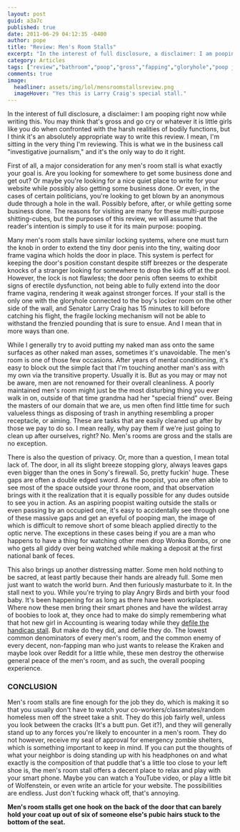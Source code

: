 ```yaml
---
layout: post
guid: a3a7c
published: true
date: 2011-06-29 04:12:35 -0400
author: pope
title: "Review: Men's Room Stalls"
excerpt: "In the interest of full disclosure, a disclaimer: I am pooping right now while writing this. You may think that\'s gross and go cry or whatever it is little girls like you do when confronted with the harsh realities of bodily functions, but I think it\'s an absolutely appropriate way to write this review. I mean, I\'m sitting in the very thing I\'m reviewing. "
category: Articles
tags: ["review","bathroom","poop","gross","fapping","gloryhole","poop jokes","dudes are gross"]
comments: true 
image:
  headliner: assets/img/lol/mensroomstallsreview.png
  imageHover: "Yes this is Larry Craig's special stall."
---
```


In the interest of full disclosure, a disclaimer: I am pooping right now while writing this. You may think that's gross and go cry or whatever it is little girls like you do when confronted with the harsh realities of bodily functions, but I think it's an absolutely appropriate way to write this review. I mean, I'm sitting in the very thing I'm reviewing. This is what we in the business call "investigative journalism," and it's the only way to do it right.

First of all, a major consideration for any men's room stall is what exactly your goal is. Are you looking for somewhere to get some business done and get out? Or maybe you're looking for a nice quiet place to write for your website while possibly also getting some business done. Or even, in the cases of certain politicians, you're looking to get blown by an anonymous dude through a hole in the wall. Possibly before, after, or while getting some business done. The reasons for visiting are many for these multi-purpose shitting-cubes, but the purposes of this review, we will assume that the reader's intention is simply to use it for its main purpose: pooping.

Many men's room stalls have similar locking systems, where one must turn the knob in order to extend the tiny door penis into the tiny, waiting door frame vagina which holds the door in place. This system is perfect for keeping the door's position constant despite stiff breezes or the desperate knocks of a stranger looking for somewhere to drop the kids off at the pool. However, the lock is not flawless; the door penis often seems to exhibit signs of erectile dysfunction, not being able to fully extend into the door frame vagina, rendering it weak against stronger forces. If your stall is the only one with the gloryhole connected to the boy's locker room on the other side of the wall, and Senator Larry Craig has 15 minutes to kill before catching his flight, the fragile locking mechanism will not be able to withstand the frenzied pounding that is sure to ensue. And I mean that in more ways than one.

While I generally try to avoid putting my naked man ass onto the same surfaces as other naked man asses, sometimes it's unavoidable. The men's room is one of those few occasions. After years of mental conditioning, it's easy to block out the simple fact that I'm touching another man's ass with my own via the transitive property. Usually it is. But as you may or may not be aware, men are not renowned for their overall cleanliness. A poorly maintained men's room might just be the most disturbing thing you ever walk in on, outside of that time grandma had her "special friend" over. Being the masters of our domain that we are, us men often find little time for such valueless things as disposing of trash in anything resembling a proper receptacle, or aiming. These are tasks that are easily cleaned up after by those we pay to do so. I mean really, why pay them if we're just going to clean up after ourselves, right? No. Men's rooms are gross and the stalls are no exception.

There is also the question of privacy. Or, more than a question, I mean total lack of. The door, in all its slight breeze stopping glory, always leaves gaps even bigger than the ones in Sony's firewall. So, pretty fuckin' huge. These gaps are often a double edged sword. As the poopist, you are often able to see most of the space outside your throne room, and that observation brings with it the realization that it is equally possible for any dudes outside to see you in action. As an aspiring poopist waiting outside the stalls or even passing by an occupied one, it's easy to accidentally see through one of these massive gaps and get an eyeful of pooping man, the image of which is difficult to remove short of some bleach applied directly to the optic nerve. The exceptions in these cases being if you are a man who happens to have a thing for watching other men drop Wonka Bombs, or one who gets all giddy over being watched while making a deposit at the first national bank of feces.

This also brings up another distressing matter. Some men hold nothing to be sacred, at least partly because their hands are already full. Some men just want to watch the world burn. And then furiously masturbate to it. In the stall next to you. While you're trying to play Angry Birds and birth your food baby. It's been happening for as long as there have been workplaces. Where now these men bring their smart phones and have the wildest array of boobies to look at, they once had to make do simply remembering what that hot new girl in Accounting is wearing today while they [defile the handicap stall](http://youtu.be/D0mVcuojydg?t=5m40s). But make do they did, and defile they do. The lowest common denominators of every men's room, and the common enemy of every decent, non-fapping man who just wants to release the Kraken and maybe look over Reddit for a little while, these men destroy the otherwise general peace of the men's room, and as such, the overall pooping experience.

### CONCLUSION

Men's room stalls are fine enough for the job they do, which is making it so that you usually don't have to watch your co-workers/classmates/random homeless men off the street take a shit. They do this job fairly well, unless you look between the cracks (It's a butt pun. Get it?), and they will generally stand up to any forces you're likely to encounter in a men's room. They do not however, receive my seal of approval for emergency zombie shelters, which is something important to keep in mind. If you can put the thoughts of what your neighbor is doing standing up with his headphones on and what exactly is the composition of that puddle that's a little too close to your left shoe is, the men's room stall offers a decent place to relax and play with your smart phone. Maybe you can watch a YouTube video, or play a little bit of Wolfenstein, or even write an article for your website. The possibilities are endless. Just don't fucking whack off, that's annoying.

**Men's room stalls get one hook on the back of the door that can barely hold your coat up out of six of someone else's pubic hairs stuck to the bottom of the seat.**